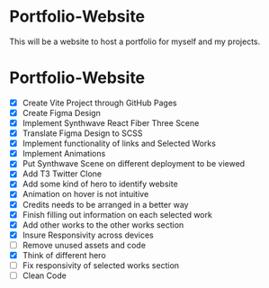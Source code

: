 # Portfolio-Website
This will be a website to host a portfolio for myself and my projects.

# Portfolio-Website
- [x] Create Vite Project through GitHub Pages
- [x] Create Figma Design
- [x] Implement Synthwave React Fiber Three Scene
- [x] Translate Figma Design to SCSS
- [x] Implement functionality of links and Selected Works
- [x] Implement Animations
- [x] Put Synthwave Scene on different deployment to be viewed
- [x] Add T3 Twitter Clone
- [x] Add some kind of hero to identify website
- [x] Animation on hover is not intuitive
- [x] Credits needs to be arranged in a better way
- [x] Finish filling out information on each selected work
- [x] Add other works to the other works section
- [x] Insure Responsivity across devices
- [ ] Remove unused assets and code
- [x] Think of different hero
- [ ] Fix responsivity of selected works section
- [ ] Clean Code
